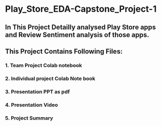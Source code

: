 # Play_Store_EDA-Capstone_Project-1
## In This Project Detailly analysed Play Store apps and Review Sentiment analysis of those apps.
## This Project Contains Following Files:
### 1. Team Project Colab notebook
### 2. Individual project Colab Note book
### 3. Presentation PPT as pdf
### 4. Presentation Video
### 5. Project Summary
